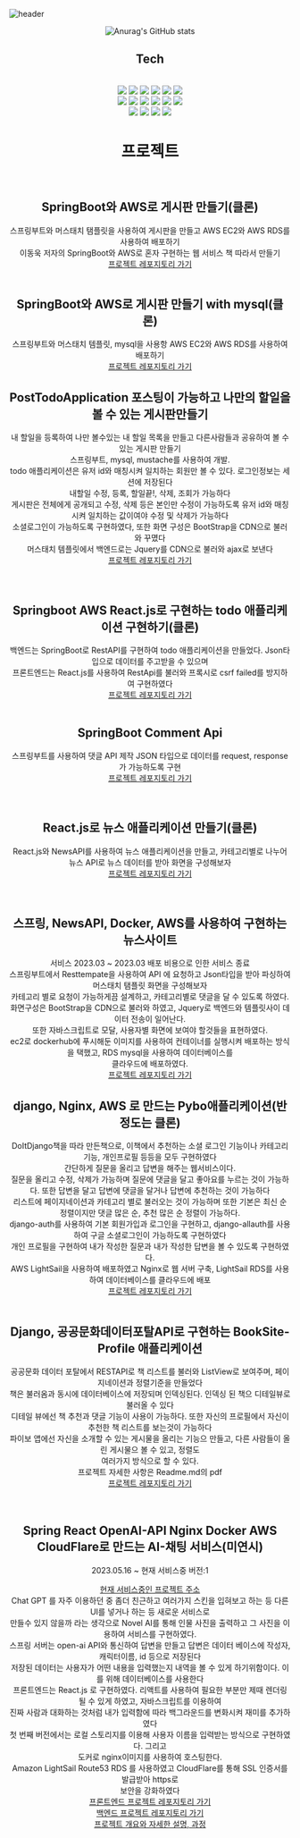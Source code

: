 ![header](https://capsule-render.vercel.app/api?text=Marmin-Dev&animation=fadeIn)




<div align=center>
  
![Anurag's GitHub stats](https://github-readme-stats.vercel.app/api?username=marmin-dev&theme=shades-of-purple&show_icons=true)


</div>

<div align=center>
  <h2>Tech</h2>
<br>
  <img src="https://img.shields.io/badge/JAVA-007396?style=for-the-badge&logo=java&logoColor=white">
  <img src="https://img.shields.io/badge/Python-14354C?style=for-the-badge&logo=python&logoColor=white">
  <img src="https://img.shields.io/badge/JavaScript-F7DF1E?style=for-the-badge&logo=javascript&logoColor=black">
  <img src="https://img.shields.io/badge/HTML-239120?style=for-the-badge&logo=html5&logoColor=white">
  <img src="https://img.shields.io/badge/CSS-239120?&style=for-the-badge&logo=css3&logoColor=white">
  <img src="https://img.shields.io/badge/C-00599C?style=for-the-badge&logo=c&logoColor=white">
<br>
  <img src="https://img.shields.io/badge/React-20232A?style=for-the-badge&logo=react&logoColor=61DAFB">
  <img src="https://img.shields.io/badge/Bootstrap-563D7C?style=for-the-badge&logo=bootstrap&logoColor=white">
  <img src="https://img.shields.io/badge/Redux-593D88?style=for-the-badge&logo=redux&logoColor=white">
  <img src="https://img.shields.io/badge/Django-092E20?style=for-the-badge&logo=django&logoColor=white">
  <img src="https://img.shields.io/badge/Spring-6DB33F?style=for-the-badge&logo=spring&logoColor=white">
  <img src="https://img.shields.io/badge/Amazon_AWS-232F3E?style=for-the-badge&logo=amazon-aws&logoColor=white">
<br>

  <img src="https://img.shields.io/badge/MySQL-00000F?style=for-the-badge&logo=mysql&logoColor=white">
  <img src="https://img.shields.io/badge/MariaDB-003545?style=for-the-badge&logo=mariadb&logoColor=white">
  <img src="https://img.shields.io/badge/docker-%230db7ed.svg?style=for-the-badge&logo=docker&logoColor=white">
  <img src="https://img.shields.io/badge/kubernetes-%23326ce5.svg?style=for-the-badge&logo=kubernetes&logoColor=white">
  <br>
  
  



</div>

<div align="center">
  <h1>프로젝트</h1>
  <br>
  <h2>SpringBoot와 AWS로 게시판 만들기(클론)</h2>
  <div>스프링부트와 머스태치 탬플릿을 사용하여 게시판을 만들고 AWS EC2와 AWS RDS를 사용하여 배포하기
  <br>
    이동욱 저자의 SpringBoot와 AWS로 혼자 구현하는 웹 서비스 책 따라서 만들기
  </div>
  <a href="https://github.com/marmin-dev/freelec-springboot-webservice">프로젝트 레포지토리 가기</a>
  <br>
  <br>
  <h2>SpringBoot와 AWS로 게시판 만들기 with mysql(클론)</h2>
  <div>스프링부트와 머스태치 템플릿, mysql을 사용항 AWS EC2와 AWS RDS를 사용하여 배포하기
    <br>
     <a href="https://github.com/marmin-dev/springboot-improved">프로젝트 레포지토리 가기</a>
    <br>
    <h2>PostTodoApplication 포스팅이 가능하고 나만의 할일을 볼 수 있는 게시판만들기</h2>
    <div>내 할일을 등록하여 나만 볼수있는 내 할일 목록을 만들고 다른사람들과 공유하여 볼 수 있는 게시판 만들기
      <br>
    스프링부트, mysql, mustache를 사용하여 개발.
      <br>
      todo 애플리케이션은 유저 id와 매칭시켜 일치하는 회원만 볼 수 있다. 로그인정보는 세션에 저장된다
      <br>
      내할일 수정, 등록, 할일끝!, 삭제, 조회가 가능하다
      <br>
      게시판은 전체에게 공개되고 수정, 삭제 등은 본인만 수정이 가능하도록 유저 id와 매칭시켜 일치하는 값이여야 수정 및 삭제가 가능하다
      <br>
      소셜로그인이 가능하도록 구현하였다, 또한 화면 구성은 BootStrap을 CDN으로 불러와 꾸몄다
      <br>
      머스태치 템플릿에서 백엔드로는 Jquery를 CDN으로 불러와 ajax로 보낸다
      <br>
           <a href="https://github.com/marmin-dev/postTodoWebService">프로젝트 레포지토리 가기</a>
    </div>
    <br>
    <br>
    <h2>Springboot AWS React.js로 구현하는 todo 애플리케이션 구현하기(클론)</h2>
    <div>
      백엔드는 SpringBoot로 RestAPI를 구현하여 todo 애플리케이션을 만들었다. Json타입으로 데이터를 주고받을 수 있으며
      <br>
      프론트엔드는 React.js를 사용하여 RestApi를 불러와 프록시로 csrf failed를 방지하여 구현하였다
      <br>
     <a href="https://github.com/marmin-dev/ReactJsSpringBootWebservice">프로젝트 레포지토리 가기</a>
      <br>
      <br>
      <h2>SpringBoot Comment Api</h2>
      <div>
        스프링부트를 사용하여 댓글 API 제작 JSON 타입으로 데이터를 request, response가 가능하도록 구현
        <br>
        <a href="https://github.com/marmin-dev/comment-api">프로젝트 레포지토리 가기</a>
      </div>
      <br>
      <br>
      <h2>React.js로 뉴스 애플리케이션 만들기(클론)</h2>
      <div>
        React.js와 NewsAPI를 사용하여 뉴스 애플리케이션을 만들고, 카테고리별로 나누어 뉴스 API로 뉴스 데이터를 받아 화면을 구성해보자
        <br>
               <a href="https://github.com/marmin-dev/news-frontend">프로젝트 레포지토리 가기</a>
      </div>
      <br>
      <br>
      <h2>스프링, NewsAPI, Docker, AWS를 사용하여 구현하는 뉴스사이트</h2>
      <div>
        서비스 2023.03 ~ 2023.03 배포 비용으로 인한 서비스 종료
        <br>
        스프링부트에서 Resttempate을 사용하여 API 에 요청하고 Json타입을 받아 파싱하여 머스태치 탬플릿 화면을 구성해보자
        <br>
        카테고리 별로 요청이 가능하게끔 설계하고, 카테고리별로 댓글을 달 수 있도록 하였다.
        <br>
        화면구성은 BootStrap을 CDN으로 불러와 하였고, Jquery로 백엔드와 템플릿사이 데이터 전송이 일어난다.
        <br>
        또한 자바스크립트로 모달, 사용자별 화면에 보여야 할것들을 표현하였다.
        <br>
        ec2로 dockerhub에 푸시해둔 이미지를 사용하여 컨테이너를 실행시켜 배포하는 방식을 택했고, RDS mysql을 사용하여 데이터베이스를
        <br>
        클라우드에 배포하였다.
        <br>
                       <a href="https://github.com/marmin-dev/multi-1">프로젝트 레포지토리 가기</a>
        <h2>django, Nginx, AWS 로 만드는 Pybo애플리케이션(반정도는 클론)</h2>
        <div>
          DoItDjango책을 따라 만든책으로, 이책에서 추천하는 소셜 로그인 기능이나 카테고리 기능, 개인프로필 등등을 모두 구현하였다
        <br>
          간단하게 질문을 올리고 답변을 해주는 웹서비스이다.
          <br>
        질문을 올리고 수정, 삭제가 가능하며 질문에 댓글을 달고 좋아요를 누르는 것이 가능하다. 또한 답변을 달고 답변에 댓글을 달거나 답변에 추천하는 것이 가능하다
          <br>
          리스트에 페이지네이션과 카테고리 별로 불러오는 것이 가능하며 또한 기본은 최신 순 정렬이지만 댓글 많은 순, 추천 많은 순 정렬이 가능하다.
          <br>
          django-auth를 사용하여 기본 회원가입과 로그인을 구현하고, django-allauth를 사용하여 구글 소셜로그인이 가능하도록 구현하였다
          <br>
          개인 프로필을 구현하여 내가 작성한 질문과 내가 작성한 답변을 볼 수 있도록 구현하였다.
          <br>
          AWS LightSail을 사용하여 배포하였고 Nginx로 웹 서버 구축, LightSail RDS를 사용하여 데이터베이스를 클라우드에 배포
          <br>
          <a href="https://github.com/marmin-dev/DoItDjango/tree/main/projects/mysite/pybo/views">프로젝트 레포지토리 가기</a>
          <br>
          <br>
          <h2>Django, 공공문화데이터포탈API로 구현하는 BookSite-Profile 애플리케이션</h2>
          <div>
            공공문화 데이터 포탈에서 RESTAPI로 책 리스트를 불러와 ListView로 보여주며, 페이지네이션과 정렬기준을 만들었다
            <br>책은 불러옴과 동시에 데이터베이스에 저장되며 인덱싱된다. 인덱싱 된 책으 디테일뷰로 불러올 수 있다
            <br>디테일 뷰에선 책 추천과 댓글 기능이 사용이 가능하다. 또한 자신의 프로필에서 자신이 추천한 책 리스트를 보는것이 가능하다
            <br> 파이보 앱에선 자신을 소개할 수 있는 게시물을 올리는 기능으 만들고, 다른 사람들이 올린 게시물으 볼 수 있고, 정렬도 
            <br>여러가지 방식으로 할 수 있다.
             <br> 프로젝트 자세한 사항은 Readme.md의 pdf 
            <br>
            <a href="https://github.com/marmin-dev/book-site">프로젝트 레포지토리 가기</a>
            <br>
          </div>
          <br>
          <br>
          <h2>Spring React OpenAI-API Nginx Docker AWS CloudFlare로 만드는 AI-채팅 서비스(미연시)</h2>
          <p>2023.05.16 ~ 현재 서비스중 버전:1</p>
          <a href="https://www.sumsumai.click">현재 서비스중인 프로젝트 주소</a>
          <div>
            Chat GPT 를 자주 이용하던 중 좀더 친근하고 여러가지 스킨을 입혀보고 하는 등 다른 UI를 넣거나 하는 등 새로운 서비스로
            <br> 만들수 있지 않을까 라는 생각으로 Novel AI를 통해 인물 사진을 출력하고 그 사진을 이용하여 서비스를 구현하였다.
            <br>스프링 서버는 open-ai API와 통신하여 답변을 만들고 답변은 데이터 베이스에 작성자, 캐릭터이름, id 등으로 저장된다
            <br>저장된 데이터는 사용자가 어떤 내용을 입력했는지 내역을 볼 수 있게 하기위함이다. 이를 위해 데이터베이스를 사용한다
            <br> 프론트엔드는 React.js 로 구현하였다. 리액트를 사용하여 필요한 부분만 제때 렌더링 될 수 있게 하였고, 자바스크립트를 이용하여
            <br> 진짜 사람과 대화하는 것처럼 내가 입력함에 따라 백그라운드를 변화시켜 재미를 추가하였다
            <br> 첫 번째 버전에서는 로컬 스토리지를 이용해 사용자 이름을 입력받는 방식으로 구현하였다. 그리고 
            <br> 도커로 nginx이미지를 사용하여 호스팅한다.
            <br> Amazon LightSail Route53 RDS 를 사용하였고 CloudFlare를 통해 SSL 인증서를 발급받아 https로
            <br> 보안을 강화하였다          
            <br>
            <a href="https://github.com/marmin-dev/ai-frontend">프론트엔드 프로젝트 레포지토리 가기</a>
            <br>
            <a href="https://github.com/marmin-dev/mylittle">백엔드 프로젝트 레포지토리 가기</a>
            <br>
            <a href="https://marmindev.notion.site/OpenAI-98a0b3a5a0a74f968e0dc5c1a5235374">프로젝트 개요와 자세한 설명, 과정</a>
          </div>
          
</div>
